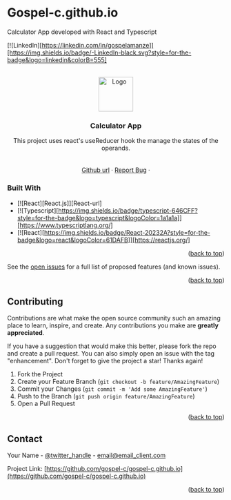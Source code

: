 # Gospel-c.github.io
Calculator App developed with React and Typescript
<!-- Improved compatibility of back to top link: See: https://github.com/othneildrew/Best-README-Template/pull/73 -->
<a name="readme-top"></a>
<!--
*** Thanks for checking out the Best-README-Template. If you have a suggestion
*** that would make this better, please fork the repo and create a pull request
*** or simply open an issue with the tag "enhancement".
*** Don't forget to give the project a star!
*** Thanks again! Now go create something AMAZING! :D
-->



<!-- PROJECT SHIELDS -->
<!--
*** I'm using markdown "reference style" links for readability.
*** Reference links are enclosed in brackets [ ] instead of parentheses ( ).
*** See the bottom of this document for the declaration of the reference variables
*** for contributors-url, forks-url, etc. This is an optional, concise syntax you may use.
*** https://www.markdownguide.org/basic-syntax/#reference-style-links
-->

[![LinkedIn][https://linkedin.com/in/gospelamanze]][https://img.shields.io/badge/-LinkedIn-black.svg?style=for-the-badge&logo=linkedin&colorB=555]



<!-- PROJECT LOGO -->
<br />
<div align="center">
  <a href="https://github.com/gospel-c/gospel-c.github.io">
    <img src="images/logo.png" alt="Logo" width="80" height="80">
  </a>

<h3 align="center">Calculator App</h3>

  <p align="center">
    This project uses react's useReducer hook the manage the states of the operands.
    <br />
    <br />
    <br />
    <a href="https://github.com/Gospel-c/Gospel-c.github.io">Github url</a>
    ·
    <a href="https://github.com/Gospel-c/Gospel-c.github.io/issues">Report Bug</a>
    ·
  </p>
</div>


### Built With
* [![React][React.js]][React-url]
* [![Typescript][https://img.shields.io/badge/typescript-646CFF?style=for-the-badge&logo=typescript&logoColor=1a1a1a]][https://www.typescriptlang.org/]
* [![React][https://img.shields.io/badge/React-20232A?style=for-the-badge&logo=react&logoColor=61DAFB]][https://reactjs.org/]

<p align="right">(<a href="#readme-top">back to top</a>)</p>

See the [open issues](https://github.com/gospel-c/gospel-c.github.io/issues) for a full list of proposed features (and known issues).

<p align="right">(<a href="#readme-top">back to top</a>)</p>



<!-- CONTRIBUTING -->
## Contributing

Contributions are what make the open source community such an amazing place to learn, inspire, and create. Any contributions you make are **greatly appreciated**.

If you have a suggestion that would make this better, please fork the repo and create a pull request. You can also simply open an issue with the tag "enhancement".
Don't forget to give the project a star! Thanks again!

1. Fork the Project
2. Create your Feature Branch (`git checkout -b feature/AmazingFeature`)
3. Commit your Changes (`git commit -m 'Add some AmazingFeature'`)
4. Push to the Branch (`git push origin feature/AmazingFeature`)
5. Open a Pull Request

<p align="right">(<a href="#readme-top">back to top</a>)</p>


<!-- CONTACT -->
## Contact

Your Name - [@twitter_handle](https://twitter.com/gospel_amanze) - email@email_client.com

Project Link: [https://github.com/gospel-c/gospel-c.github.io](https://github.com/gospel-c/gospel-c.github.io)

<p align="right">(<a href="#readme-top">back to top</a>)</p>



